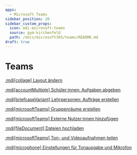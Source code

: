 ```yaml
---
apps:
  - Microsoft Teams
sidebar_position: 20
sidebar_custom_props:
  icon: mdi-microsoft-teams
  source: gym-kirchenfeld
  path: /docs/microsoft365/teams/README.md
draft: true
---
```


# Teams


[:mdi[collage] Layout ändern](layout/)

[:mdi[accountMultiple] Schüler:innen: Aufgaben abgeben](aufgaben-s/)

[:mdi[briefcaseVariant] Lehrpersonen: Aufträge erstellen](aufgaben-l/)

[:mdi[microsoftTeams] Gruppenräume erstellen](gruppenraeume/)

[:mdi[microsoftTeams] Externe Nutzer:innen hinzufügen](externe/)

[:mdi[fileDocument] Dateien hochladen](dateien-hochladen/)

[:mdi[microsoftTeams] Ton- und Videoaufnahmen teilen](ton-video-teilen/)

[:mdi[microphone] Einstellungen für Tonausgabe und Mikrofon](ton-einstellen/)





